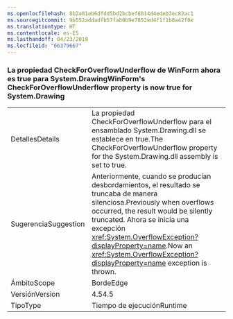 ```yaml
---
ms.openlocfilehash: 8b2a01eb6dfdd5bd2bcbef6014d4edeb3ec82ac1
ms.sourcegitcommit: 9b552addadfb57fab0b9e7852ed4f1f1b8a42f8e
ms.translationtype: HT
ms.contentlocale: es-ES
ms.lasthandoff: 04/23/2019
ms.locfileid: "66379667"
---
```

### <a name="winforms-checkforoverflowunderflow-property-is-now-true-for-systemdrawing"></a><span data-ttu-id="11ed5-101">La propiedad CheckForOverflowUnderflow de WinForm ahora es true para System.Drawing</span><span class="sxs-lookup"><span data-stu-id="11ed5-101">WinForm's CheckForOverflowUnderflow property is now true for System.Drawing</span></span>

|   |   |
|---|---|
|<span data-ttu-id="11ed5-102">Detalles</span><span class="sxs-lookup"><span data-stu-id="11ed5-102">Details</span></span>|<span data-ttu-id="11ed5-103">La propiedad CheckForOverflowUnderflow para el ensamblado System.Drawing.dll se establece en true.</span><span class="sxs-lookup"><span data-stu-id="11ed5-103">The CheckForOverflowUnderflow property for the System.Drawing.dll assembly is set to true.</span></span>|
|<span data-ttu-id="11ed5-104">Sugerencia</span><span class="sxs-lookup"><span data-stu-id="11ed5-104">Suggestion</span></span>|<span data-ttu-id="11ed5-105">Anteriormente, cuando se producían desbordamientos, el resultado se truncaba de manera silenciosa.</span><span class="sxs-lookup"><span data-stu-id="11ed5-105">Previously when overflows occurred, the result would be silently truncated.</span></span> <span data-ttu-id="11ed5-106">Ahora se inicia una excepción <xref:System.OverflowException?displayProperty=name>.</span><span class="sxs-lookup"><span data-stu-id="11ed5-106">Now an <xref:System.OverflowException?displayProperty=name> exception is thrown.</span></span>|
|<span data-ttu-id="11ed5-107">Ámbito</span><span class="sxs-lookup"><span data-stu-id="11ed5-107">Scope</span></span>|<span data-ttu-id="11ed5-108">Borde</span><span class="sxs-lookup"><span data-stu-id="11ed5-108">Edge</span></span>|
|<span data-ttu-id="11ed5-109">Versión</span><span class="sxs-lookup"><span data-stu-id="11ed5-109">Version</span></span>|<span data-ttu-id="11ed5-110">4.5</span><span class="sxs-lookup"><span data-stu-id="11ed5-110">4.5</span></span>|
|<span data-ttu-id="11ed5-111">Tipo</span><span class="sxs-lookup"><span data-stu-id="11ed5-111">Type</span></span>|<span data-ttu-id="11ed5-112">Tiempo de ejecución</span><span class="sxs-lookup"><span data-stu-id="11ed5-112">Runtime</span></span>|
